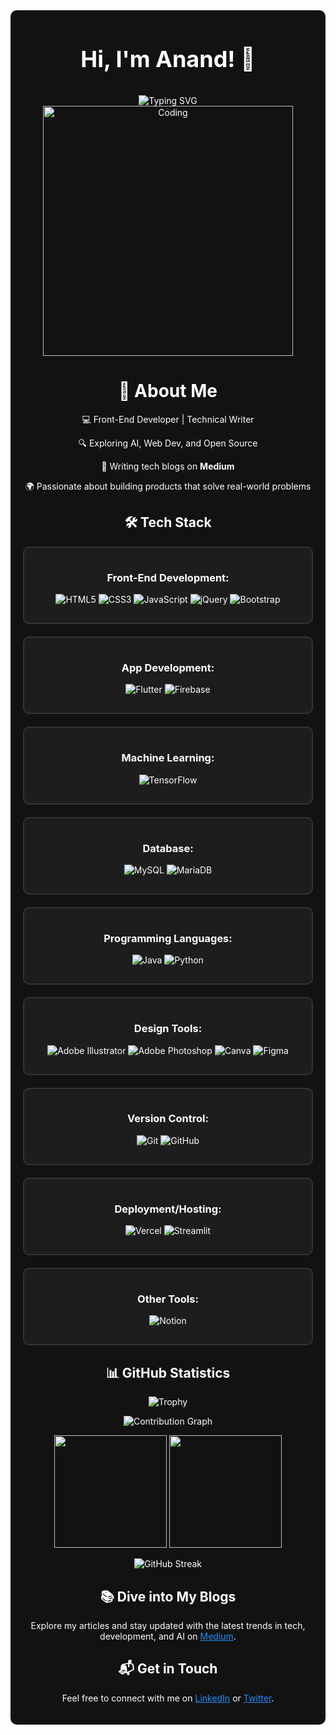 <div align="center" style="background-color: #121212; color: white; padding: 20px; border-radius: 10px;">
  <p style="font-size: 36px; font-weight: bold;">Hi, I'm Anand! 👋</p>
  <img align="center" src="https://readme-typing-svg.herokuapp.com?font=Fira+Code&weight=500&size=30&pause=1000&color=1E90FF&center=true&vCenter=true&width=600&lines=Front-End+Developer;Tech+%26+Finance+Enthusiast" alt="Typing SVG" />
  <img align="center" alt="Coding" width="400" src="https://user-images.githubusercontent.com/74038190/229223263-cf2e4b07-2615-4f87-9c38-e37600f8381a.gif">

  <h1 style="color: white;">🚀 About Me</h1>
  <p>💻 Front-End Developer | Technical Writer</p>
  <p>🔍 Exploring AI, Web Dev, and Open Source</p>
  <p>📖 Writing tech blogs on <strong>Medium</strong></p>
  <p>🌍 Passionate about building products that solve real-world problems</p>

  <h2 style="color: white;">🛠️ Tech Stack</h2>

  <div style="border: 2px solid #333; border-radius: 10px; padding: 15px; margin-bottom: 20px; background-color: #1d1d1d;">
    <h3 style="color: white;">Front-End Development:</h3>
    <p>
      <img src="https://img.shields.io/badge/html5-%23E34F26.svg?style=for-the-badge&logo=html5&logoColor=white" alt="HTML5"/>
      <img src="https://img.shields.io/badge/css3-%231572B6.svg?style=for-the-badge&logo=css3&logoColor=white" alt="CSS3"/>
      <img src="https://img.shields.io/badge/javascript-%23323330.svg?style=for-the-badge&logo=javascript&logoColor=%23F7DF1E" alt="JavaScript"/>
      <img src="https://img.shields.io/badge/jquery-%230769AD.svg?style=for-the-badge&logo=jquery&logoColor=white" alt="jQuery"/>
      <img src="https://img.shields.io/badge/bootstrap-%238511FA.svg?style=for-the-badge&logo=bootstrap&logoColor=white" alt="Bootstrap"/>
    </p>
  </div>

  <div style="border: 2px solid #333; border-radius: 10px; padding: 15px; margin-bottom: 20px; background-color: #1d1d1d;">
    <h3 style="color: white;">App Development:</h3>
    <p>
      <img src="https://img.shields.io/badge/Flutter-%2302569B.svg?style=for-the-badge&logo=Flutter&logoColor=white" alt="Flutter"/>
      <img src="https://img.shields.io/badge/firebase-a08021?style=for-the-badge&logo=firebase&logoColor=ffcd34" alt="Firebase"/>
    </p>
  </div>

  <div style="border: 2px solid #333; border-radius: 10px; padding: 15px; margin-bottom: 20px; background-color: #1d1d1d;">
    <h3 style="color: white;">Machine Learning:</h3>
    <p>
      <img src="https://img.shields.io/badge/TensorFlow-%23FF6F00.svg?style=for-the-badge&logo=TensorFlow&logoColor=white" alt="TensorFlow"/>
    </p>
  </div>

  <div style="border: 2px solid #333; border-radius: 10px; padding: 15px; margin-bottom: 20px; background-color: #1d1d1d;">
    <h3 style="color: white;">Database:</h3>
    <p>
      <img src="https://img.shields.io/badge/mysql-4479A1.svg?style=for-the-badge&logo=mysql&logoColor=white" alt="MySQL"/>
      <img src="https://img.shields.io/badge/MariaDB-003545?style=for-the-badge&logo=mariadb&logoColor=white" alt="MariaDB"/>
    </p>
  </div>

  <div style="border: 2px solid #333; border-radius: 10px; padding: 15px; margin-bottom: 20px; background-color: #1d1d1d;">
    <h3 style="color: white;">Programming Languages:</h3>
    <p>
      <img src="https://img.shields.io/badge/java-%23ED8B00.svg?style=for-the-badge&logo=openjdk&logoColor=white" alt="Java"/>
      <img src="https://img.shields.io/badge/python-3670A0?style=for-the-badge&logo=python&logoColor=ffdd54" alt="Python"/>
    </p>
  </div>

  <div style="border: 2px solid #333; border-radius: 10px; padding: 15px; margin-bottom: 20px; background-color: #1d1d1d;">
    <h3 style="color: white;">Design Tools:</h3>
    <p>
      <img src="https://img.shields.io/badge/adobe%20illustrator-%23FF9A00.svg?style=for-the-badge&logo=adobe%20illustrator&logoColor=white" alt="Adobe Illustrator"/>
      <img src="https://img.shields.io/badge/adobe%20photoshop-%2331A8FF.svg?style=for-the-badge&logo=adobe%20photoshop&logoColor=white" alt="Adobe Photoshop"/>
      <img src="https://img.shields.io/badge/Canva-%2300C4CC.svg?style=for-the-badge&logo=Canva&logoColor=white" alt="Canva"/>
      <img src="https://img.shields.io/badge/figma-%23F24E1E.svg?style=for-the-badge&logo=figma&logoColor=white" alt="Figma"/>
    </p>
  </div>

  <div style="border: 2px solid #333; border-radius: 10px; padding: 15px; margin-bottom: 20px; background-color: #1d1d1d;">
    <h3 style="color: white;">Version Control:</h3>
    <p>
      <img src="https://img.shields.io/badge/git-%23F05033.svg?style=for-the-badge&logo=git&logoColor=white" alt="Git"/>
      <img src="https://img.shields.io/badge/github-%23121011.svg?style=for-the-badge&logo=github&logoColor=white" alt="GitHub"/>
    </p>
  </div>

  <div style="border: 2px solid #333; border-radius: 10px; padding: 15px; margin-bottom: 20px; background-color: #1d1d1d;">
    <h3 style="color: white;">Deployment/Hosting:</h3>
    <p>
      <img src="https://img.shields.io/badge/vercel-%23000000.svg?style=for-the-badge&logo=vercel&logoColor=white" alt="Vercel"/>
      <img src="https://img.shields.io/badge/Streamlit-%23FF4B6A.svg?style=for-the-badge&logo=Streamlit&logoColor=white" alt="Streamlit"/>
    </p>
  </div>

  <div style="border: 2px solid #333; border-radius: 10px; padding: 15px; margin-bottom: 20px; background-color: #1d1d1d;">
    <h3 style="color: white;">Other Tools:</h3>
    <p>
      <img src="https://img.shields.io/badge/Notion-%23000000.svg?style=for-the-badge&logo=notion&logoColor=white" alt="Notion"/>
    </p>
  </div>

  <div class="github-stats dark-theme">
  <h2 style="color: white;">📊 GitHub Statistics</h2>
  
  <p align="center">
    <img src="https://github-profile-trophy.vercel.app/?username=anandsundaramoorthysa&theme=darkhub&no-frame=true&row=1&&margin-w=30&no-bg=true" alt="Trophy" />
  </p>

  <p align="center">
    <img src="https://github-readme-activity-graph.vercel.app/graph?username=anandsundaramoorthysa&theme=blue-dark&hide_border=true" alt="Contribution Graph" />
  </p>

  <div align="center">
    <img height="180em" src="https://github-readme-stats.vercel.app/api?username=anandsundaramoorthysa&show_icons=true&theme=midnight-purple&include_all_commits=true&count_private=true"/>
    <img height="180em" src="https://github-readme-stats.vercel.app/api/top-langs/?username=anandsundaramoorthysa&layout=compact&langs_count=8&theme=midnight-purple"/>
  </div>

  <p align="center">
    <img src="https://github-readme-streak-stats.herokuapp.com/?user=anandsundaramoorthysa&theme=midnight-purple" alt="GitHub Streak"/>
  </p>
</div>

  <h2 style="color: white;">📚 Dive into My Blogs</h2>
  <p>Explore my articles and stay updated with the latest trends in tech, development, and AI on <a href="https://medium.com/@anandsundaramoorthysa" target="_blank" style="color: #1E90FF;">Medium</a>.</p>

  <h2 style="color: white;">📬 Get in Touch</h2>
  <p>Feel free to connect with me on <a href="https://www.linkedin.com/in/anandsundaramoorthysa/" target="_blank" style="color: #1E90FF;">LinkedIn</a> or <a href="https://twitter.com/anandsundaram99" target="_blank" style="color: #1E90FF;">Twitter</a>.</p>
</div>
